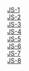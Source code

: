 [JS-1](https://dmutro1985.github.io/genius-homework/genius-homework-JavaScript/js-1/)<br>
[JS-2](https://dmutro1985.github.io/genius-homework/genius-homework-JavaScript/js-2/)<br>
[JS-3](https://dmutro1985.github.io/genius-homework/genius-homework-JavaScript/js-3/)<br>
[JS-4](https://dmutro1985.github.io/genius-homework/genius-homework-JavaScript/js-4/)<br>
[JS-5](https://dmutro1985.github.io/genius-homework/genius-homework-JavaScript/js-5/js/)<br>
[JS-6](https://dmutro1985.github.io/genius-homework/genius-homework-JavaScript/js-6/)<br>
[JS-7](https://dmutro1985.github.io/genius-homework/genius-homework-JavaScript/js-7/)<br>
[JS-8](https://dmutro1985.github.io/genius-homework/genius-homework-JavaScript/js-8/)<br>

